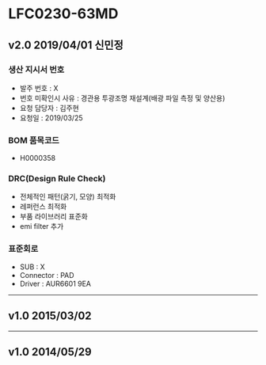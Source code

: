 # LFC0230-63MD

## v2.0 2019/04/01 신민정

### 생산 지시서 번호
* 발주 번호 : X
* 번호 미확인시 사유 : 경관용 투광조명 재설계(배광 파일 측정 및 양산용)
* 요청 담당자 : 김주현
* 요청일 : 2019/03/25

###  BOM 품목코드
* H0000358

### DRC(Design Rule Check)
* 전체적인 패턴(굵기, 모양) 최적화
* 레퍼런스 최적화
* 부품 라이브러리 표준화
* emi filter 추가

### 표준회로
* SUB : X
* Connector : PAD
* Driver : AUR6601 9EA

----------

## v1.0 2015/03/02

----------

## v1.0 2014/05/29
